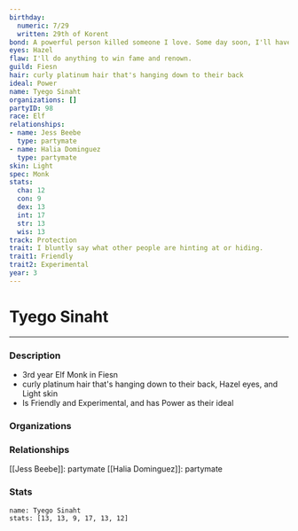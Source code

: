 ```yaml
---
birthday:
  numeric: 7/29
  written: 29th of Korent
bond: A powerful person killed someone I love. Some day soon, I'll have my revenge.
eyes: Hazel
flaw: I'll do anything to win fame and renown.
guild: Fiesn
hair: curly platinum hair that's hanging down to their back
ideal: Power
name: Tyego Sinaht
organizations: []
partyID: 98
race: Elf
relationships:
- name: Jess Beebe
  type: partymate
- name: Halia Dominguez
  type: partymate
skin: Light
spec: Monk
stats:
  cha: 12
  con: 9
  dex: 13
  int: 17
  str: 13
  wis: 13
track: Protection
trait: I bluntly say what other people are hinting at or hiding.
trait1: Friendly
trait2: Experimental
year: 3
---
```

# Tyego Sinaht
---
### Description
- 3rd year Elf Monk in Fiesn
- curly platinum hair that's hanging down to their back, Hazel eyes, and Light skin
- Is Friendly and Experimental, and has Power as their ideal

### Organizations
### Relationships
[[Jess Beebe]]: partymate
[[Halia Dominguez]]: partymate
### Stats
```statblock
name: Tyego Sinaht
stats: [13, 13, 9, 17, 13, 12]
```